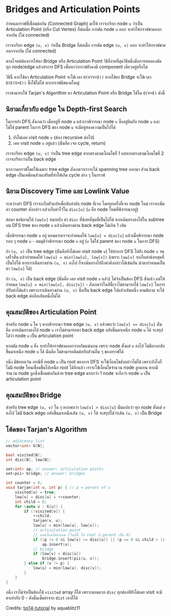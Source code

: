 # Bridges and Articulation Points

กำหนดกราฟที่เชื่อมต่อกัน (Connected Graph) มาให้ เราจะเรียก node `u` ว่าเป็น Articulation Point (หรือ Cut Vertex) ก็ต่อเมื่อ การตัด node `u` ออก จะทำให้กราฟขาดออกจากกัน (ไม่ connected)

เราจะเรียก edge `(u, v)` ว่าเป็น Bridge ก็ต่อเมื่อ การตัด edge `(u, v)` ออก จะทำให้กราฟขาดออกจากกัน (ไม่ connected)

หากโจทย์ต้องการให้หา Bridge หรือ Articulation Point วิธีที่ง่ายที่สุดวิธีหนึ่งคือการทดลองตัดทุก node/edge แล้วทำการ DFS เพื่อหาว่ากราฟยังคงมี component เดียวอยู๋หรือไม่

วิธีนี้ หากใช้หา Articulation Point จะใช้เวลา `O(V(V+E))` หากใช้หา Bridge จะใช้เวลา `O(E(V+E))` ซึ่งใช้ไม่ได้ หากกราฟมีขนาดใหญ่

เราสามารถใช้ Tarjan's Algorithm หา Articulation Point หรือ Bridge ได้ใน `O(V+E)` ดังนี้

## นิยามเกี่ยวกับ edge ใน Depth-first Search

ในการทำ DFS สังเกตว่า เมื่ออยู่ที่ node `u` แล้วเราพิจารณา node `v` ซึ่งอยู่ติดกับ node `u` และไม่ใช่ parent ในการ DFS ของ node `u` จะมีอยู่สองความเป็นไปได้
1) ยังไม่เคย visit node `v` (ต้อง recursive ต่อไป)
2) เคย visit node `v` อยู่แล้ว (นั่นคือ เจอ cycle, return)

เราจะเรียก edge `(u, v)` ว่าเป็น tree edge หากตรงตามเงื่อนไขที่ 1 แต่หากตรงตามเงื่อนไขที่ 2 เราจะเรียกว่าเป็น back edge

หากวาดกราฟโดยใช้เฉพาะ tree edge สังเกตว่าเราจะได้ spanning tree ออกมา ส่วน back edge เป็นเหมือนส่วนเสริมที่ทำให้เกิด cycle ต่าง ๆ ในกราฟ

## นิยาม Discovery Time และ Lowlink Value

ระหว่างทำ DFS เราจะเก็บตัวแปรเพื่อนับลำดับ node ที่เจอ โดยทุกครั้งที่เจอ node ใหม่ เราจะเพิ่มค่า counter ดังกล่าว แล้วเก็บค่าไว้ใน `disc[u]` (`u` คือ node ใหม่ที่พิจารณาอยู่)

ต่อมา ขอนิยามให้ `low[v]` หมายถึง ค่า `disc` ที่น้อยที่สุดที่เป็นไปได้ หากเดินทางลงไปใน subtree บน DFS tree ของ node `v` แล้วเดินทางผ่าน back edge ไม่เกิน 1 เส้น

เมื่อพิจารณา node `u` อยู่ ตอนแรกเราจะกำหนดให้ `low[u] = disc[u]` แล้วเมื่อพิจารณา node รอบ ๆ node `u` - สมมุติว่าพิจารณา node `v` อยู่ (`v` ไม่ใช่ parent ของ node `u` ในการ DFS)

ถ้า `(u, v)` เป็น tree edge (นั่นคือยังไม่เคย visit node `v`) ให้ทำการ DFS ไปยัง node `v` จนเสร็จสิ้น แล้วกำหนดให้ `low[u] = min(low[u], low[v])` (เพราะ `low[v]` จะเก็บค่าน้อยสุดที่เป็นไปได้ หากเราเดินทางผ่าน `(u, v)` ลงไป ก็จะเดินทางไปถึงค่าดังกล่าวได้เช่นกัน นำมากำหนดเป็นค่า `low[u]` ได้)

ถ้า `(u, v)` เป็น back edge (นั่นคือ เคย visit node `v` แล้ว) ไม่จำเป็นต้อง DFS ซ้ำแล้ว แต่ให้กำหนด `low[u] = min(low[u], disc[v])` - สังเกตว่าในทีนี้เราไม่สามารถใช้ `low[v]` ในการปรับค่าได้แล้ว เพราะเราเดินทางผ่าน `(u, v)` ซึ่งเป็น back edge ไปแล้วเส้นหนึ่ง ตามนิยาม จะใช้ back edge ต่ออีกเส้นหนึ่งไม่ได้

## คุณสมบัติของ Articulation Point

สำหรับ node `u` ใด ๆ หากพิจารณา tree edge `(u, v)` แล้วพบว่า `low[v] >= disc[u]` นั่นคือ การเดินทางลงไป node `v` เราไม่สามารถหา back edge กลับขึ้นมาเหนือ node `u` ได้ จะสรุปได้ว่า node `u` เป็น articulation point

หากตัด node `u` ทิ้ง จะทำให้กราฟขาดออกจากกันแน่นอน เพราะ node ตั้งแต่ `v` ลงไป ไม่มีทางกลับขึ้นมาเหนือ node `u` ได้ นั่นคือ ไม่สามารถติดต่อกับส่วนอื่น ๆ ของกราฟได้

อนึ่ง มีข้อยกเว้น กรณีที่ node `u` เป็น root ของการ DFS จะใช้เงื่อนไขดังกล่าวไม่ได้ เพราะยังไงก็ไม่มี node ไหนเชื่อมขึ้นไปเหนือ root ได้อีกแล้ว เราจะใช้เงื่อนไขจำนวน node ลูกแทน หากมีจำนวน node ลูกซึ่งเชื่อมต่อกันด้วย tree edge มากกว่า 1 node จะถือว่า node `u` เป็น articulation point

## คุณสมบัติของ Bridge

สำหรับ tree edge `(u, v)` ใด ๆ หากพบว่า `low[v] > disc[u]` นั่นแปลว่า ทุก node ตั้งแต่ `v` ลงไป ไม่มี back edge กลับขึ้นมาเหนือเส้น `(u, v)` ได้ จะสรุปได้ว่าเส้น `(u, v)` เป็น Bridge

## โค้ดของ Tarjan's Algorithm

```cpp
// adjacency list
vector<int> G[N];

bool visited[N];
int disc[N], low[N];

set<int> ap; // answer: articulation points
set<pii> bridge; // answer: bridges

int counter = 0;
void tarjan(int u, int p) { // p = parent of u
    visited[u] = true;
    low[u] = disc[u] = ++counter;
    int child = 0;
    for (auto v : G[u]) {
        if (!visited[v]) {
            ++child;
            tarjan(v, u);
            low[u] = min(low[u], low[v]);
            // articulation point
            // ตามเงื่อนไขด้านบน (ในที่นี้ ให้ root มี parent เป็น 0)
            if ((p != 0 && low[v] >= disc[u]) || (p == 0 && child > 1))
                ap.insert(u);
            // bridge
            if (low[v] > disc[u])
                bridge.insert(pii(u, v));
        } else if (v != p) {
            low[u] = min(low[u], disc[v]);
        }
    }
}
```

อนึ่ง เราไม่จำเป็นต้องใช้ `visited` array ก็ได้ เพราะตอนแรก `disc` ทุกช่องทีย่ังไม่เคย visit จะมีค่าเท่ากับ 0 - ดังนั้นเช็คค่าจาก `dist` เอาก็ได้

Credits: [toi14-tutorial](https://github.com/aquablitz11/toi14-tutorial) by aquablitz11
